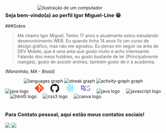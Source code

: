 <img src="https://github.com/abhisheknaiidu/abhisheknaiidu/blob/master/code.gif?raw=true" alt="ilustração de um computador" min-width="400px" max-width="400px" width="400px" align="right">

### Seja bem-vindo(a) ao perfil Igor Miguel-Line 😁

###Sobre
> Me chamo Igor Miguel, Tenho 17 anos e atualmente estou estudando desenvolvimento WEB. Eu quando tinha 14 anos fiz um curso de design
> gráfico, mas não me agradou. Eu penso em seguir na aréa de DEV Mobile, que é uma aréa que gosto muito e acho interesante.
> Falando dos meus hobbies, eu gosto bastante de ler (Principalmente mangás), gosto de assistir animes, também gosto de ir à academia.

   <i>(Maranhão, MA - Brasil)</i>

 <div align="center">
  <img src="https://github-readme-stats.vercel.app/api/top-langs?username=IgorMiguel-Line&locale=pt-br&hide_title=true&layout=compact&card_width=320&langs_count=5&theme=radical&hide_border=true&order=2" height="150" alt="languages graph"  />
  <img src="https://streak-stats.demolab.com?user=IgorMiguel-Line&locale=pt-br&mode=weekly&theme=radical&hide_border=true&border_radius=20&date_format=j/n%5B/Y%5D&order=3" height="150" alt="streak graph"  />
  <img src="https://github-readme-activity-graph.vercel.app/graph?username=IgorMiguel-Line&radius=16&theme=redical&area=false&order=5&hide_border=true&hide_title=false&custom_title=%20&line=F12A37&point=91040D&color=E1E1E1" height="290" alt="activity-graph graph"  />
</div>
    
<div align="left">
  <img src="https://skillicons.dev/icons?i=java" height="30" alt="java logo"  />
  <img width="12" />
  <img src="https://github.com/devicons/devicon/blob/master/icons/git/git-original.svg" height="30" alt="java logo"  />
  <img width="12" />
  <img src="https://github.com/devicons/devicon/blob/master/icons/github/github-original.svg" height="30" alt="java logo"  />
  <img width="12" />
  <img src="https://raw.githubusercontent.com/devicons/devicon/master/icons/react/react-original.svg" height="30" alt="java logo"  />
  <img width="12" />
  <img src="https://github.com/devicons/devicon/blob/master/icons/discordjs/discordjs-original.svg" height="30" alt="java logo"  />
  <img width="12" />
  <img src="https://cdn4.iconfinder.com/data/icons/logos-and-brands/512/267_Python_logo-512.png" height="30" alt="java logo"  />
  <img width="12" />
  <img src="https://skillicons.dev/icons?i=js" height="30" alt="javascript logo"  />
  <img width="12" />
  <img src="https://skillicons.dev/icons?i=html" height="30" alt="html5 logo"  />
  <img width="12" />
  <img src="https://skillicons.dev/icons?i=css" height="30" alt="css3 logo"  />
  <img width="12" />
  <img src="https://cdn.simpleicons.org/canva/00C4CC" height="30" alt="canva logo"  />
</div>
 
<br>
 
### Para Contato pessoal, aqui estão meus contatos sociais!
 
<div> 
  <a href="https://www.instagram.com/elysia__s2/" target="_blank"><img src="https://img.shields.io/badge/-Instagram-%23E4405F?style=for-the-badge&logo=instagram&logoColor=white" target="_blank"></a>
  <a href = "mailto:workspace.igor.miguel@gmail.com"><img src="https://img.shields.io/badge/-Gmail-%23333?style=for-the-badge&logo=gmail&logoColor=white" target="_blank"></a>
</div>
